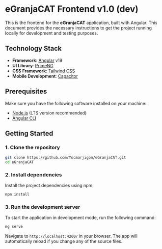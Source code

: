 # eGranjaCAT Frontend v1.0 (dev)

This is the frontend for the **eGranjaCAT** application, built with Angular. This document provides the necessary instructions to get the project running locally for development and testing purposes.

## Technology Stack

*   **Framework**: [Angular](https://angular.dev/) v19
*   **UI Library**: [PrimeNG](https://primeng.org/)
*   **CSS Framework**: [Tailwind CSS](https://tailwindcss.com/)
*   **Mobile Development**: [Capacitor](https://capacitorjs.com/)

## Prerequisites

Make sure you have the following software installed on your machine:

*   [Node.js](https://nodejs.org/) (LTS version recommended)
*   [Angular CLI](https://angular.dev/tools/cli)

## Getting Started

### 1. Clone the repository

```bash
git clone https://github.com/Yocmarjigon/eGranjaCAT.git
cd eGranjaCAT
```

### 2. Install dependencies

Install the project dependencies using npm:

```bash
npm install
```

### 3. Run the development server

To start the application in development mode, run the following command:

```bash
ng serve
```

Navigate to `http://localhost:4200/` in your browser. The app will automatically reload if you change any of the source files.

